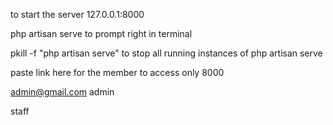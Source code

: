 to start the server 127.0.0.1:8000

php artisan serve
to prompt right in terminal

pkill -f "php artisan serve"
 to stop all running instances of php artisan serve



paste link here for the member to access only 8000


admin@gmail.com 
admin

staff
